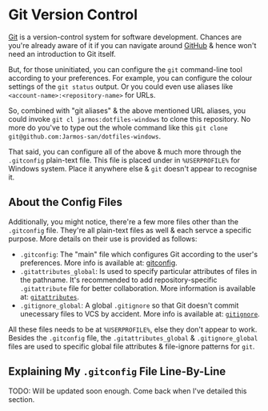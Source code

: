# Git Version Control

[Git][Git] is a version-control system for software development. Chances are you're already aware of it if you can navigate around [GitHub][GitHub] & hence won't need an introduction to Git itself.

But, for those uninitiated, you can configure the `git` command-line tool according to your preferences. For example, you can configure the colour settings of the `git status` output. Or you could even use aliases like `<account-name>:<repository-name>` for URLs.

So, combined with "git aliases" & the above mentioned URL aliases, you could invoke `git cl jarmos:dotfiles-windows` to clone this repository. No more do you've to type out the whole command like this `git clone git@github.com:Jarmos-san/dotfiles-windows`.

That said, you can configure all of the above & much more through the `.gitconfig` plain-text file. This file is placed under in `%USERPROFILE%` for Windows system. Place it anywhere else & `git` doesn't appear to recognise it.

## About the Config Files

Additionally, you might notice, there're a few more files other than the `.gitconfig` file. They're all plain-text files as well & each servce a specific purpose. More details on their use is provided as follows:

- `.gitconfig`: The "main" file which configures Git according to the user's preferences. More info is available at: [gitconfig][Gitconfig].
- `.gitattributes_global`: Is used to specify particular attributes of files in the pathname. It's recommended to add repository-specific `.gitattribute` file for better collaboration. More information is available at: [`gitattributes`][Gitattributes].
- `.gitignore_global`: A global `.gitignore` so that Git doesn't commit unecessary files to VCS by accident. More info is available at: [`gitignore`][Gitignore].

All these files needs to be at `%USERPROFILE%`, else they don't appear to work. Besides the `.gitconfig` file, the `.gitattributes_global` & `.gitignore_global` files are used to specific global file attributes & file-ignore patterns for `git`.

## Explaining My `.gitconfig` File Line-By-Line

TODO: Will be updated soon enough. Come back when I've detailed this section.

<!-- Reference links -->
[Git]: https://git-scm.com/
[GitHub]: https://github.com
[Gitattributes]: https://git-scm.com/docs/gitattributes
[Gitignore]: https://git-scm.com/docs/gitignore
[Gitconfig]: https://git-scm.com/docs/git-config
